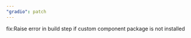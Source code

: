 ```yaml
---
"gradio": patch
---
```


fix:Raise error in build step if custom component package is not installed
